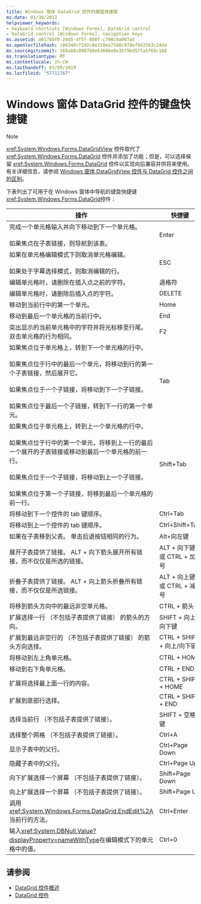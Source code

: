 ```yaml
---
title: Windows 窗体 DataGrid 控件的键盘快捷键
ms.date: 03/30/2017
helpviewer_keywords:
- keyboard shortcuts [Windows Forms], DataGrid control
- DataGrid control [Windows Forms], navigation keys
ms.assetid: a01780f9-20d5-4f5f-808f-c790c9a007a5
ms.openlocfilehash: c04340cf2d2c8e318ea7348c978ef943563c24da
ms.sourcegitcommit: 160a88c8087b0e63606e6e35f9bd57fa5f69c168
ms.translationtype: MT
ms.contentlocale: zh-CN
ms.lasthandoff: 03/09/2019
ms.locfileid: "57711767"
---
```

# <a name="keyboard-shortcuts-for-the-windows-forms-datagrid-control"></a>Windows 窗体 DataGrid 控件的键盘快捷键
> [!NOTE]
>  
  <xref:System.Windows.Forms.DataGridView> 控件取代了 <xref:System.Windows.Forms.DataGrid> 控件并添加了功能；但是，可以选择保留 <xref:System.Windows.Forms.DataGrid> 控件以实现向后兼容并供将来使用。 有关详细信息，请参阅 [Windows 窗体 DataGridView 控件与 DataGrid 控件之间的区别](differences-between-the-windows-forms-datagridview-and-datagrid-controls.md)。  
  
 下表列出了可用于在 Windows 窗体中导航的键盘快捷键<xref:System.Windows.Forms.DataGrid>控件：  
  
|操作|快捷键|  
|------------|--------------|  
|完成一个单元格输入并向下移动到下一个单元格。<br /><br /> 如果焦点在子表链接，则导航到该表。|Enter|  
|如果在单元格编辑模式下则取消单元格编辑。<br /><br /> 如果处于字幕选择模式，则取消编辑的行。|ESC|  
|编辑单元格时，请删除在插入点之前的字符。|退格符|  
|编辑单元格时，请删除后插入点的字符。|DELETE|  
|移动到当前行中的第一个单元。|Home|  
|移动到最后一个单元格的当前行中。|End|  
|突出显示的当前单元格中的字符并将光标移至行尾。 双击单元格的行为相同。|F2|  
|如果焦点位于单元格上，转到下一个单元格的行中。<br /><br /> 如果焦点位于行中的最后一个单元，将移动到行的第一个子表链接，然后展开它。<br /><br /> 如果焦点位于一个子链接，将移动到下一个子链接。<br /><br /> 如果焦点位于最后一个子链接，转到下一行的第一个单元。|Tab|  
|如果焦点位于单元格上，转到上一个单元格的行中。<br /><br /> 如果焦点位于行中的第一个单元，将移到上一行的最后一个展开的子表链接或移动到最后一个单元格的前一行。<br /><br /> 如果焦点位于一个子链接，将移动到上一个子链接。<br /><br /> 如果焦点位于第一个子链接，将移到最后一个单元格的前一行。|Shift+Tab|  
|将移动到下一个控件的 tab 键顺序。|Ctrl+Tab|  
|将移动到上一个控件的 tab 键顺序。|Ctrl+Shift+Tab|  
|如果在子表移到父表。 单击后退按钮相同的行为。|Alt+向左键|  
|展开子表提供了链接。 ALT + 向下箭头展开所有链接，而不仅仅是所选的链接。|ALT + 向下键或 CTRL + 加号|  
|折叠子表提供了链接。 ALT + 向上箭头折叠所有链接，而不仅仅是所选链接。|ALT + 向上键或 CTRL + 减号|  
|将移到箭头方向中的最远非空单元格。|CTRL + 箭头|  
|扩展选择一行 （不包括子表提供了链接） 的箭头的方向。|SHIFT + 向上/向下键|  
|扩展到最远非空行的 （不包括子表提供了链接） 的箭头方向选择。|CTRL + SHIFT + 向上/向下键|  
|将移动到左上角单元格。|CTRL + HOME|  
|移动到右下角单元格。|CTRL + END|  
|扩展将选择最上面一行的内容。|CTRL + SHIFT + HOME|  
|扩展到底部行选择。|CTRL + SHIFT + END|  
|选择当前行 （不包括子表提供了链接）。|SHIFT + 空格键|  
|选择整个网格 （不包括子表提供了链接）。|Ctrl+A|  
|显示子表中的父行。|Ctrl+Page Down|  
|隐藏子表中的父行。|Ctrl+Page Up|  
|向下扩展选择一个屏幕 （不包括子表提供了链接）。|Shift+Page Down|  
|向上扩展选择一个屏幕 （不包括子表提供了链接）。|Shift+Page Up|  
|调用<xref:System.Windows.Forms.DataGrid.EndEdit%2A>当前行的方法。|Ctrl+Enter|  
|输入<xref:System.DBNull.Value?displayProperty=nameWithType>在编辑模式下的单元格中的值。|Ctrl+0|  
  
## <a name="see-also"></a>请参阅
- [DataGrid 控件概述](datagrid-control-overview-windows-forms.md)
- [DataGrid 控件](datagrid-control-windows-forms.md)
